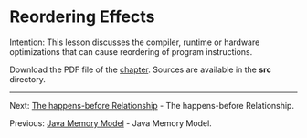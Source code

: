 # Reordering Effects

Intention: This lesson discusses the compiler, runtime or hardware optimizations that can cause reordering of 
program instructions.

Download the PDF file of the [chapter](chapter_25.pdf). Sources are available in the <b>src</b> directory.

<hr>

Next: [The happens-before Relationship](chapter_26.md "The happens-before Relationship") - The happens-before Relationship.

Previous: [Java Memory Model](chapter_24.md "Java Memory Model") - Java Memory Model.